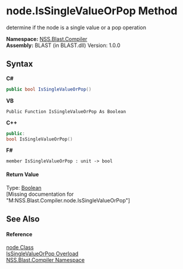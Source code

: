 # node.IsSingleValueOrPop Method 
 

determine if the node is a single value or a pop operation

**Namespace:**&nbsp;<a href="26a25caa-f50b-92ad-f15c-dbb9db1493ae">NSS.Blast.Compiler</a><br />**Assembly:**&nbsp;BLAST (in BLAST.dll) Version: 1.0.0

## Syntax

**C#**<br />
``` C#
public bool IsSingleValueOrPop()
```

**VB**<br />
``` VB
Public Function IsSingleValueOrPop As Boolean
```

**C++**<br />
``` C++
public:
bool IsSingleValueOrPop()
```

**F#**<br />
``` F#
member IsSingleValueOrPop : unit -> bool 

```


#### Return Value
Type: <a href="https://docs.microsoft.com/dotnet/api/system.boolean" target="_blank" rel="noopener noreferrer">Boolean</a><br />\[Missing <returns> documentation for "M:NSS.Blast.Compiler.node.IsSingleValueOrPop"\]

## See Also


#### Reference
<a href="7dc9b7e9-64ad-f224-ae1a-4e6639739f56">node Class</a><br /><a href="4b6c470d-b750-1459-9efe-f8bdd038a2c7">IsSingleValueOrPop Overload</a><br /><a href="26a25caa-f50b-92ad-f15c-dbb9db1493ae">NSS.Blast.Compiler Namespace</a><br />